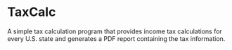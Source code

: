 # TaxCalc

A simple tax calculation program that provides income tax calculations for every U.S. state and generates a PDF report containing the tax information.
